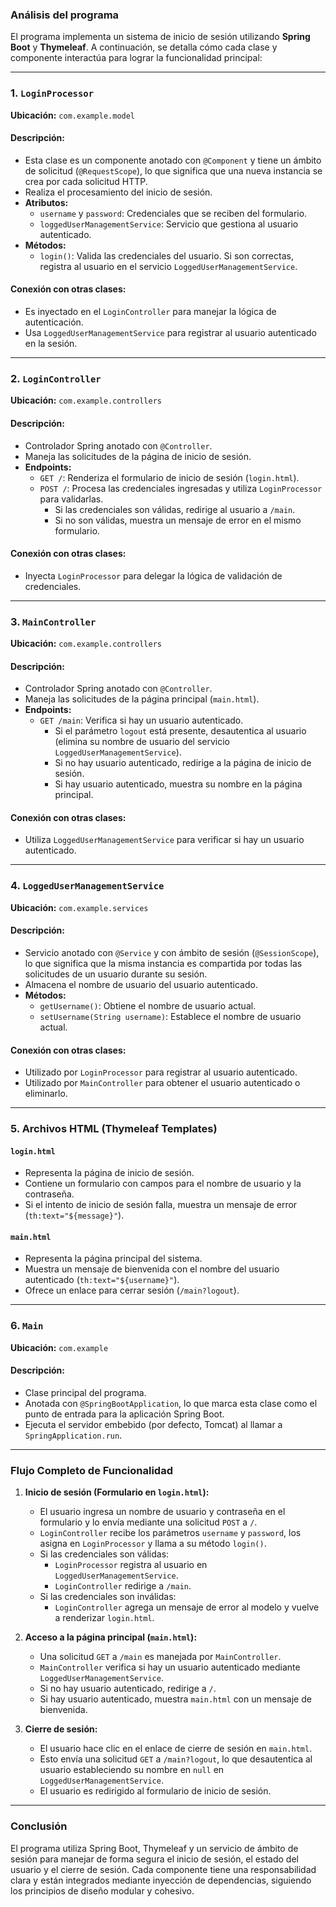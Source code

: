 ### Análisis del programa

El programa implementa un sistema de inicio de sesión utilizando **Spring Boot** y **Thymeleaf**. A continuación, se detalla cómo cada clase y componente interactúa para lograr la funcionalidad principal:

---

### **1. `LoginProcessor`**
**Ubicación:** `com.example.model`

#### **Descripción:**
- Esta clase es un componente anotado con `@Component` y tiene un ámbito de solicitud (`@RequestScope`), lo que significa que una nueva instancia se crea por cada solicitud HTTP.
- Realiza el procesamiento del inicio de sesión.
- **Atributos:**
    - `username` y `password`: Credenciales que se reciben del formulario.
    - `loggedUserManagementService`: Servicio que gestiona al usuario autenticado.
- **Métodos:**
    - `login()`: Valida las credenciales del usuario. Si son correctas, registra al usuario en el servicio `LoggedUserManagementService`.

#### **Conexión con otras clases:**
- Es inyectado en el `LoginController` para manejar la lógica de autenticación.
- Usa `LoggedUserManagementService` para registrar al usuario autenticado en la sesión.

---

### **2. `LoginController`**
**Ubicación:** `com.example.controllers`

#### **Descripción:**
- Controlador Spring anotado con `@Controller`.
- Maneja las solicitudes de la página de inicio de sesión.
- **Endpoints:**
    - `GET /`: Renderiza el formulario de inicio de sesión (`login.html`).
    - `POST /`: Procesa las credenciales ingresadas y utiliza `LoginProcessor` para validarlas.
        - Si las credenciales son válidas, redirige al usuario a `/main`.
        - Si no son válidas, muestra un mensaje de error en el mismo formulario.

#### **Conexión con otras clases:**
- Inyecta `LoginProcessor` para delegar la lógica de validación de credenciales.

---

### **3. `MainController`**
**Ubicación:** `com.example.controllers`

#### **Descripción:**
- Controlador Spring anotado con `@Controller`.
- Maneja las solicitudes de la página principal (`main.html`).
- **Endpoints:**
    - `GET /main`: Verifica si hay un usuario autenticado.
        - Si el parámetro `logout` está presente, desautentica al usuario (elimina su nombre de usuario del servicio `LoggedUserManagementService`).
        - Si no hay usuario autenticado, redirige a la página de inicio de sesión.
        - Si hay usuario autenticado, muestra su nombre en la página principal.

#### **Conexión con otras clases:**
- Utiliza `LoggedUserManagementService` para verificar si hay un usuario autenticado.

---

### **4. `LoggedUserManagementService`**
**Ubicación:** `com.example.services`

#### **Descripción:**
- Servicio anotado con `@Service` y con ámbito de sesión (`@SessionScope`), lo que significa que la misma instancia es compartida por todas las solicitudes de un usuario durante su sesión.
- Almacena el nombre de usuario del usuario autenticado.
- **Métodos:**
    - `getUsername()`: Obtiene el nombre de usuario actual.
    - `setUsername(String username)`: Establece el nombre de usuario actual.

#### **Conexión con otras clases:**
- Utilizado por `LoginProcessor` para registrar al usuario autenticado.
- Utilizado por `MainController` para obtener el usuario autenticado o eliminarlo.

---

### **5. Archivos HTML (Thymeleaf Templates)**

#### **`login.html`**
- Representa la página de inicio de sesión.
- Contiene un formulario con campos para el nombre de usuario y la contraseña.
- Si el intento de inicio de sesión falla, muestra un mensaje de error (`th:text="${message}"`).

#### **`main.html`**
- Representa la página principal del sistema.
- Muestra un mensaje de bienvenida con el nombre del usuario autenticado (`th:text="${username}"`).
- Ofrece un enlace para cerrar sesión (`/main?logout`).

---

### **6. `Main`**
**Ubicación:** `com.example`

#### **Descripción:**
- Clase principal del programa.
- Anotada con `@SpringBootApplication`, lo que marca esta clase como el punto de entrada para la aplicación Spring Boot.
- Ejecuta el servidor embebido (por defecto, Tomcat) al llamar a `SpringApplication.run`.

---

### **Flujo Completo de Funcionalidad**
1. **Inicio de sesión (Formulario en `login.html`):**
    - El usuario ingresa un nombre de usuario y contraseña en el formulario y lo envía mediante una solicitud `POST` a `/`.
    - `LoginController` recibe los parámetros `username` y `password`, los asigna en `LoginProcessor` y llama a su método `login()`.
    - Si las credenciales son válidas:
        - `LoginProcessor` registra al usuario en `LoggedUserManagementService`.
        - `LoginController` redirige a `/main`.
    - Si las credenciales son inválidas:
        - `LoginController` agrega un mensaje de error al modelo y vuelve a renderizar `login.html`.

2. **Acceso a la página principal (`main.html`):**
    - Una solicitud `GET` a `/main` es manejada por `MainController`.
    - `MainController` verifica si hay un usuario autenticado mediante `LoggedUserManagementService`.
    - Si no hay usuario autenticado, redirige a `/`.
    - Si hay usuario autenticado, muestra `main.html` con un mensaje de bienvenida.

3. **Cierre de sesión:**
    - El usuario hace clic en el enlace de cierre de sesión en `main.html`.
    - Esto envía una solicitud `GET` a `/main?logout`, lo que desautentica al usuario estableciendo su nombre en `null` en `LoggedUserManagementService`.
    - El usuario es redirigido al formulario de inicio de sesión.

---

### **Conclusión**
El programa utiliza Spring Boot, Thymeleaf y un servicio de ámbito de sesión para manejar de forma segura el inicio de sesión, el estado del usuario y el cierre de sesión. Cada componente tiene una responsabilidad clara y están integrados mediante inyección de dependencias, siguiendo los principios de diseño modular y cohesivo.